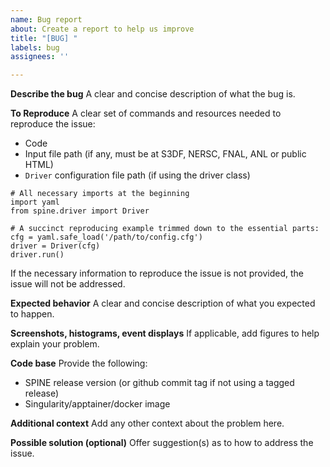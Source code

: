 ```yaml
---
name: Bug report
about: Create a report to help us improve
title: "[BUG] "
labels: bug
assignees: ''

---
```


**Describe the bug**
A clear and concise description of what the bug is.

**To Reproduce**
A clear set of commands and resources needed to reproduce the issue:
- Code
- Input file path (if any, must be at S3DF, NERSC, FNAL, ANL or public HTML)
- `Driver` configuration file path (if using the driver class)
```
# All necessary imports at the beginning
import yaml
from spine.driver import Driver

# A succinct reproducing example trimmed down to the essential parts:
cfg = yaml.safe_load('/path/to/config.cfg')
driver = Driver(cfg)
driver.run()
```
If the necessary information to reproduce the issue is not provided, the issue will not be addressed.

**Expected behavior**
A clear and concise description of what you expected to happen.

**Screenshots, histograms, event displays**
If applicable, add figures to help explain your problem.

**Code base**
Provide the following:
 - SPINE release version (or github commit tag if not using a tagged release)
 - Singularity/apptainer/docker image

**Additional context**
Add any other context about the problem here.

**Possible solution (optional)**
Offer suggestion(s) as to how to address the issue.
